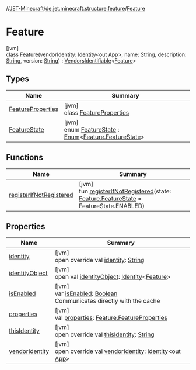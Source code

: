 //[JET-Minecraft](../../../index.md)/[de.jet.minecraft.structure.feature](../index.md)/[Feature](index.md)

# Feature

[jvm]\
class [Feature](index.md)(vendorIdentity: [Identity](../../../../JET-Native/-j-e-t--native/de.jet.library.tool.smart.identification/-identity/index.md)&lt;out [App](../../de.jet.minecraft.structure.app/-app/index.md)&gt;, name: [String](https://kotlinlang.org/api/latest/jvm/stdlib/kotlin/-string/index.html), description: [String](https://kotlinlang.org/api/latest/jvm/stdlib/kotlin/-string/index.html), version: [String](https://kotlinlang.org/api/latest/jvm/stdlib/kotlin/-string/index.html)) : [VendorsIdentifiable](../../de.jet.minecraft.tool.smart/-vendors-identifiable/index.md)&lt;[Feature](index.md)&gt;

## Types

| Name | Summary |
|---|---|
| [FeatureProperties](-feature-properties/index.md) | [jvm]<br>class [FeatureProperties](-feature-properties/index.md) |
| [FeatureState](-feature-state/index.md) | [jvm]<br>enum [FeatureState](-feature-state/index.md) : [Enum](https://kotlinlang.org/api/latest/jvm/stdlib/kotlin/-enum/index.html)&lt;[Feature.FeatureState](-feature-state/index.md)&gt; |

## Functions

| Name | Summary |
|---|---|
| [registerIfNotRegistered](register-if-not-registered.md) | [jvm]<br>fun [registerIfNotRegistered](register-if-not-registered.md)(state: [Feature.FeatureState](-feature-state/index.md) = FeatureState.ENABLED) |

## Properties

| Name | Summary |
|---|---|
| [identity](../../de.jet.minecraft.tool.smart/-vendors-identifiable/identity.md) | [jvm]<br>open override val [identity](../../de.jet.minecraft.tool.smart/-vendors-identifiable/identity.md): [String](https://kotlinlang.org/api/latest/jvm/stdlib/kotlin/-string/index.html) |
| [identityObject](../../de.jet.minecraft.tool.timing.cooldown/-cooldown/index.md#-527806782%2FProperties%2F-726029290) | [jvm]<br>open val [identityObject](../../de.jet.minecraft.tool.timing.cooldown/-cooldown/index.md#-527806782%2FProperties%2F-726029290): [Identity](../../../../JET-Native/-j-e-t--native/de.jet.library.tool.smart.identification/-identity/index.md)&lt;[Feature](index.md)&gt; |
| [isEnabled](is-enabled.md) | [jvm]<br>var [isEnabled](is-enabled.md): [Boolean](https://kotlinlang.org/api/latest/jvm/stdlib/kotlin/-boolean/index.html)<br>Communicates directly with the cache |
| [properties](properties.md) | [jvm]<br>val [properties](properties.md): [Feature.FeatureProperties](-feature-properties/index.md) |
| [thisIdentity](this-identity.md) | [jvm]<br>open override val [thisIdentity](this-identity.md): [String](https://kotlinlang.org/api/latest/jvm/stdlib/kotlin/-string/index.html) |
| [vendorIdentity](vendor-identity.md) | [jvm]<br>open override val [vendorIdentity](vendor-identity.md): [Identity](../../../../JET-Native/-j-e-t--native/de.jet.library.tool.smart.identification/-identity/index.md)&lt;out [App](../../de.jet.minecraft.structure.app/-app/index.md)&gt; |
